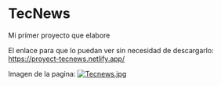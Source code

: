 # TecNews
Mi primer proyecto que elabore

El enlace para que lo puedan ver sin necesidad de descargarlo: https://proyect-tecnews.netlify.app/


Imagen de la pagina:
[![Tecnews.jpg](https://i.postimg.cc/x1RLZDmX/Tecnews.jpg)](https://postimg.cc/yDDJJGvK)
